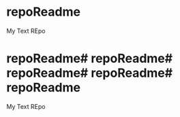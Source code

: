 # repoReadme
My Text REpo
# repoReadme# repoReadme# repoReadme# repoReadme# repoReadme
My Text REpo
